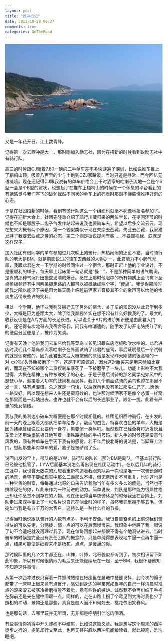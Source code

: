 ```yaml
---
layout: post
title: "西冲行记"
date: 2013-10-28 00:27
comments: true
categories: OnTheRoad
---
```

![image](/images/road/xichong.jpg)

又是一年花开日，江上数青峰。

记得第一次去西冲是大一，那时刚加入励志社，因为在招新的时候看到说励志社中有骑行队。

高三的时候跟CJ骑着7,80一辆的二手单车差不多快游遍了深圳，比如说推车推上了梧桐山顶，吸着八百里的尘与土跑到CZJ家蹭饭，当时只道是寻常，而今回忆无语凝噎。现在还记得CJ跟我说有的单车价格会上千时洒家的哈喇子流地一会是个S型一会是个B型的窘状，也想起了在推车上梧桐山的时候在一个休息的平台看到的有辆感觉与我们座下的破驴截然不同状的单车上的码表时那副不懂装懂难掩好奇的心态。

于是在社团招新的时候，看到有骑行队这么一个组织也就毫不犹豫地报名参加了。记得在迎新大会上，社团先隆重介绍了骑行川藏归来的两位学长，在提问环节的时候也不知是哪股子二彪子气发作站起来说我也要骑车去，希望以后多交流云云。现在想来大概有两个原因，第一个貌似类似于现在失恋去西藏，失业去西藏，我家猫发胖了我要去西藏之类的心态，第二个则是据说提问有奖……不要鄙视我，朕就是这样汉子。

<!--more-->

加入社团有借同学的单车参加过几次晚上的骑行，热热闹闹的还蛮不错。当时骑行队的老大是BM，就是前面说过的骑车去西藏的人物之一，此君能力不小脾气尤屌，我跟此君在大一下学期的时候同住过一个宿舍，那时正赶上他的毕业设计，不是很顺利的样子，每天早上起床第一句话就是“操！”，不是那种简单的语气助词，是真的那种气沉丹田振聋发聩的爆音。感觉上那时他眼中的所有物质上至飞禽下至桌椅板凳还有中间两条腿走路的人都可以被概括成两个字，“傻逼”。我觉得那段时间我之所以能活下来是因为每天晚上临睡前洒家五音极其不全的歌声可以给他的惨淡生活带来些许的笑料。

相处一个学期，他毕业我则又搬迁去了另外的宿舍，关于车的知识没从此君学到多少，大概是因为差距太大，除了给我鄙视外实在想不起有什么好教我的了。最大的收获反倒是在A片方面的长足长进。可以说关于A片的进阶知识便是由此君入门的。还记得有次北哥去我宿舍等我，问我有啥消遣的，随手发了句开电脑找红了的的硬盘分区便是了，被传为笑谈。

记得有天晚上他带我们去车店给我等菜鸟长长见识跟车店老板吹吹水啥的。此君进店时我们几个菜鸟都流着哈喇子在外面试骑了此君的座驾，事后证明最后一个试骑的就是倒霉催的，因为此君出来后大概按他的原话是发现昨天刚装的很高端的一对.xx的光头外胎被磨了一下，这是不可原谅的，因为这对胎买来是用来参加比赛的，而现在不知被哪个二货捏刹车暴死了一下被磨平了一块儿。功能上影响不大我觉得，大概在精神上有种被破处了的心态。于是乎最后试骑的那名同学宛如风中的瑟瑟小草，迎接着大功率的鼓风机而发抖。我们几个前面试骑的菜鸟也蹲在那里不发一言，略有点混蛋。总之就是一句话，以后就再也没有见过那名仁兄了….愿他一路安好。所以现在想来人生还是蛮奇妙的，也许那时候洒家不是像个怂蛋一样窝在那里而是一起站出去，也许也就不会有以后的长途事业了。顺带一提，此君有严重的处女情结。

我与我的美利达小破车大概便是在那个时候相逢的。社团组织西冲骑行，在出发的前一天的晚上跟着大部队把单车给办了，靓丽的白色，特喜欢白色的单车，大概是因为姥姥曾经说过女要俏一身孝，男要俏一身皂吧。当然现在已经全身将近发灰且车梁上还用油墨笔极丑地写着一串铁路运输的手机号码。新入手的时候还是蛮意气风发的，颇有种单车在手天下我有的感觉。若干年后按北哥的说法是，当脚踩上油门，想起那些年对单车的爱，脑子是被驴踢了么。

说回出发的早上，带队的是LYW，骑行队的队长（那时BM是副队，但基本骑行队已经被他接管了，LYW后面基本没怎么再出现在社团活动中）。在以后几年的骑行生涯中，我也曾无数次的幻想着重新构造着我跟刘队第一次也是唯一一次骑长途时的场景，希望不要如现实中那么二逼那么不堪，但无奈历史不可重复，也许这也是一种宝贵的财富，每每通过北哥的口来告诉我你当年有多么多么的傻逼，当然也不排除现在的你，以此来作为一种前进的动力。简单说来，刘队是那种能力很屌性格上却让你感觉不到存在的人物。现在还记得当年夜骑休息的时候我坐在台阶上，刘队走过来双手奉上了一张名片说自己在创业时的样子，虽然我兜里揣不够五毛，但宛如当我是有五千万的大客户，这特么是一种什么样的节操。

记得当时他说跟队骑行的人数有点多，不利于安全。我很自告奋勇的上前说我们骑得快的可以先走，分两拨，弱一点的可以在后面慢慢来。我印象中他瞧了我一眼说了句不合适吧就没再理过我了。现在每每回想起来都恨不得有个地洞钻进去。当时骑车的时候是完全没有责任团队的概念的，只是单纯得想表现地牛逼一点再牛逼一点，结果可能便是细看来不是杨花，点点，是傻逼的你。

那时候队里的几个大牛都还在，山神，叶博，北哥貌似都听到了，初次相识留下如此印象，所以有时候很纳闷为毛后来还能继续玩在一起，至于BM，我很怀疑他知不知道这件事情。

从第一次西冲过夜只穿着一件抓绒蜷缩在帐篷里在晨曦中瑟瑟发抖，到今次的褥子都带了一床早上起来竟有点冒汗，感受到身边的学弟宛如当年的自己一样清晨时准点的滚来滚去被寒冷折磨得睡不着觉，竟有些许的嫉妒。诚然我不会再纠结于手抱在胸前还是夹在腿中间暖一点。同样的，走在山路上拐了个弯见到大海时我也少了照相的冲动，景物还是那些，真竟是般人面不知何处去，桃花依旧笑春风。

也是那句话，去哪里玩并无所谓，无非都是呼朋引伴吃肉喝酒。

有些事情你猜得中开头却猜不中结尾，比如说这篇文章。我是想写这个周末的西冲徒步之行的，提笔却行文至此，也再无甚兴趣以西冲见闻飨读者。就此顿笔，洗洗睡吧。

